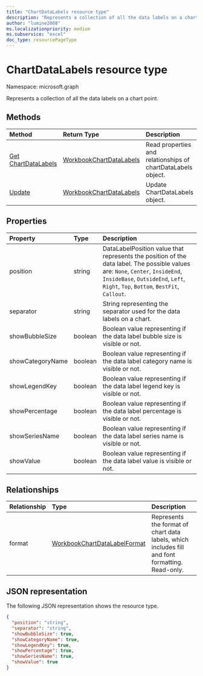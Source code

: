 ```yaml
---
title: "ChartDataLabels resource type"
description: "Represents a collection of all the data labels on a chart point."
author: "lumine2008"
ms.localizationpriority: medium
ms.subservice: "excel"
doc_type: resourcePageType
---
```


# ChartDataLabels resource type

Namespace: microsoft.graph

Represents a collection of all the data labels on a chart point.


## Methods

| Method		   | Return Type	|Description|
|:---------------|:--------|:----------|
|[Get ChartDataLabels](../api/chartdatalabels-get.md) | [WorkbookChartDataLabels](workbookchartdatalabels.md) |Read properties and relationships of chartDataLabels object.|
|[Update](../api/chartdatalabels-update.md) | [WorkbookChartDataLabels](workbookchardatalabels.md)	|Update ChartDataLabels object. |

## Properties
| Property	   | Type	|Description|
|:---------------|:--------|:----------|
|position|string|DataLabelPosition value that represents the position of the data label. The possible values are: `None`, `Center`, `InsideEnd`, `InsideBase`, `OutsideEnd`, `Left`, `Right`, `Top`, `Bottom`, `BestFit`, `Callout`.|
|separator|string|String representing the separator used for the data labels on a chart.|
|showBubbleSize|boolean|Boolean value representing if the data label bubble size is visible or not.|
|showCategoryName|boolean|Boolean value representing if the data label category name is visible or not.|
|showLegendKey|boolean|Boolean value representing if the data label legend key is visible or not.|
|showPercentage|boolean|Boolean value representing if the data label percentage is visible or not.|
|showSeriesName|boolean|Boolean value representing if the data label series name is visible or not.|
|showValue|boolean|Boolean value representing if the data label value is visible or not.|

## Relationships
| Relationship | Type	|Description|
|:---------------|:--------|:----------|
|format|[WorkbookChartDataLabelFormat](workbookchartdatalabelformat.md)|Represents the format of chart data labels, which includes fill and font formatting. Read-only.|

## JSON representation

The following JSON representation shows the resource type.

<!--{
  "blockType": "resource",
  "baseType": "microsoft.graph.entity",
  "optionalProperties": [],
  "@odata.type": "microsoft.graph.workbookChartDataLabels"
}-->

```json
{
  "position": "string",
  "separator": "string",
  "showBubbleSize": true,
  "showCategoryName": true,
  "showLegendKey": true,
  "showPercentage": true,
  "showSeriesName": true,
  "showValue": true
}

```

<!-- uuid: 8fcb5dbc-d5aa-4681-8e31-b001d5168d79
2015-10-25 14:57:30 UTC -->
<!-- {
  "type": "#page.annotation",
  "description": "ChartDataLabels resource",
  "keywords": "",
  "section": "documentation",
  "tocPath": ""
}-->

